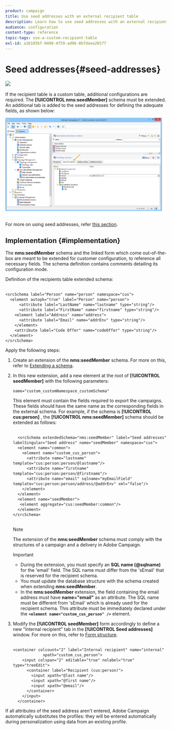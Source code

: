 ```yaml
---
product: campaign
title: Use seed addresses with an external recipient table
description: Learn how to use seed addresses with an external recipient table
audience: configuration
content-type: reference
topic-tags: use-a-custom-recipient-table
exl-id: a16103bf-0498-4f59-ad96-8bfdeea26577
---
```

# Seed addresses{#seed-addresses}

![](assets/do-not-localize/v7-only.svg)

If the recipient table is a custom table, additional configurations are required. The **[!UICONTROL nms:seedMember]** schema must be extended. An additional tab is added to the seed addresses for defining the adequate fields, as shown below:

![](assets/s_ncs_user_seedlist_new_tab.png)

For more on using seed addresses, refer [this section](../../../common/delivery/using/about-seed-addresses.md).

## Implementation {#implementation}

The **nms:seedMember** schema and the linked form which come out-of-the-box are meant to be extended for customer configuration, to reference all necessary fields. The schema definition contains comments detailing its configuration mode.

Definition of the recipients table extended schema: 

```

<srcSchema label="Person" name="person" namespace="cus">
  <element autopk="true" label="Person" name="person">
      <attribute label="LastName" name="lastname" type="string"/>
      <attribute label="FirstName" name="firstname" type="string"/>
    <element label="Address" name="address">
      <attribute label="Email" name="addrEnv" type="string"/>
    </element>
    <attribute label="Code Offer" name="codeOffer" type="string"/>
  </element>
</srcSchema>

```

Apply the following steps:

1. Create an extension of the **nms:seedMember** schema. For more on this, refer to [Extending a schema](../../configuration/using/extending-a-schema.md).
1. In this new extension, add a new element at the root of **[!UICONTROL seedMember]** with the following parameters:

   ```
   name="custom_customNamespace_customSchema"
   ```

   This element must contain the fields required to export the campaigns. These fields should have the same name as the corresponding fields in the external schema. For example, if the schema is **[!UICONTROL cus:person]** , the **[!UICONTROL nms:seedMember]** schema should be extended as follows:

   ```
   
     <srcSchema extendedSchema="nms:seedMember" label="Seed addresses" labelSingular="Seed address" name="seedMember" namespace="cus">
     <element name="common">
       <element name="custom_cus_person">
         <attribute name="lastname" template="cus:person:person/@lastname"/>
         <attribute name="firstname" template="cus:person:person/@firstname"/>
         <attribute name="email" sqlname="myEmailField" template="cus:person:person/address/@addrEnv" xml="false"/>
       </element>
     </element>
     <element name="seedMember">
      <element aggregate="cus:seedMember:common"/>
     </element>
   </srcSchema>
         
   ```

   >[!NOTE]
   >
   >The extension of the **nms:seedMember** schema must comply with the structures of a campaign and a delivery in Adobe Campaign.

   >[!IMPORTANT]
   >
   >
   >    
   >    
   >    * During the extension, you must specify an **SQL name (@sqlname)** for the 'email' field. The SQL name must differ from the 'sEmail' that is reserved for the recipient schema.
   >    * You must update the database structure with the schema created when extending **nms:seedMember**.
   >    * In the **nms:seedMember** extension, the field containing the email address must have **name="email"** as an attribute. The SQL name must be different from 'sEmail' which is already used for the recipient schema. This attribute must be immediately declared under the **`<element name="custom_cus_person" />`** element.
   >    
   >

1. Modify the **[!UICONTROL seedMember]** form accordingly to define a new "Internal recipient" tab in the **[!UICONTROL Seed addresses]** window. For more on this, refer to [Form structure](../../configuration/using/form-structure.md).

   ```
   
   <container colcount="2" label="Internal recipient" name="internal"
                xpath="custom_cus_person">
       <input colspan="2" editable="true" nolabel="true" type="treeEdit">
         <container label="Recipient (cus:person)">
           <input xpath="@last name"/>
           <input xpath="@first name"/>
           <input xpath="@email"/>
         </container>
       </input>
     </container>
   
   ```

If all attributes of the seed address aren't entered, Adobe Campaign automatically substitutes the profiles: they will be entered automatically during personalization using data from an existing profile.
